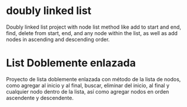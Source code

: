 <h1>doubly linked list</h1>
<p>
Doubly linked list project with node list method like add to start and end, find, delete from start, end, and any node within 
the list, as well as add nodes in ascending and descending order.
</p>
<h1>List Doblemente enlazada</h1>
<p>
  Proyecto de lista doblemente enlazada con método de la lista de nodos, como agregar al inicio y al final, buscar, eliminar
  del inicio, al final y cualquier nodo dentro de la lista, así como agregar nodos en orden ascendente y descendente.
</p>
